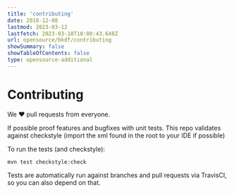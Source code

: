 ```yaml
---
title: 'contributing'
date: 2018-12-08
lastmod: 2023-03-12
lastfetch: 2023-03-18T10:00:43.648Z
url: opensource/bkdf/contributing
showSummary: false
showTableOfContents: false
type: opensource-additional
---
```

# Contributing

We ❤ pull requests from everyone.

If possible proof features and bugfixes with unit tests.
This repo validates against checkstyle (import the xml found in the root to your IDE if possible)

To run the tests (and checkstyle):

```shell
mvn test checkstyle:check
```

Tests are automatically run against branches and pull requests
via TravisCI, so you can also depend on that.
